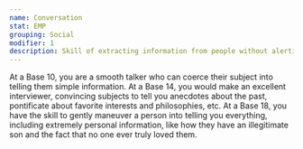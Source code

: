 ```yaml
---
name: Conversation
stat: EMP
grouping: Social
modifier: 1
description: Skill of extracting information from people without alerting them through careful conversation.
---
```


At a Base 10, you are a smooth talker who can coerce
their subject into telling them simple information. At a
Base 14, you would make an excellent interviewer,
convincing subjects to tell you anecdotes about
the past, pontificate about favorite interests and
philosophies, etc. At a Base 18, you have the skill to
gently maneuver a person into telling you everything,
including extremely personal information, like how
they have an illegitimate son and the fact that no one
ever truly loved them.